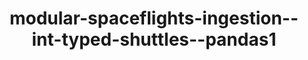 ---
schema: default
title: modular-spaceflights-ingestion--int-typed-shuttles--pandas1
organization: demo_org
notes: type = kedro_datasets.pandas.parquet_dataset.ParquetDataset
resources:
  - name: modular-spaceflights-ingestion--int-typed-shuttles--pandas1
    url: 'https://github.com/ResponsibleAIML/django-kedro/tree/main/kedro-projects/demo-project-kedro/data/02_intermediate/typed_shuttles.pq'
    format: pq
category:
  - 02-intermediate
maintainer: 
maintainer_email: 
project:
  - modular-spaceflights
preview: |
  <table border="1" class="dataframe">
    <thead>
      <tr style="text-align: right;">
        <th></th>
        <th>id</th>
        <th>shuttle_location</th>
        <th>shuttle_type</th>
        <th>engine_type</th>
        <th>engine_vendor</th>
        <th>engines</th>
        <th>passenger_capacity</th>
        <th>cancellation_policy</th>
        <th>crew</th>
        <th>d_check_complete</th>
        <th>moon_clearance_complete</th>
        <th>price</th>
        <th>company_id</th>
      </tr>
    </thead>
    <tbody>
      <tr>
        <th>0</th>
        <td>63561</td>
        <td>Niue</td>
        <td>Type V5</td>
        <td>Quantum</td>
        <td>ThetaBase Services</td>
        <td>1.0</td>
        <td>2</td>
        <td>strict</td>
        <td>1.0</td>
        <td>False</td>
        <td>False</td>
        <td>1325.0</td>
        <td>35029</td>
      </tr>
      <tr>
        <th>1</th>
        <td>36260</td>
        <td>Anguilla</td>
        <td>Type V5</td>
        <td>Quantum</td>
        <td>ThetaBase Services</td>
        <td>1.0</td>
        <td>2</td>
        <td>strict</td>
        <td>1.0</td>
        <td>True</td>
        <td>False</td>
        <td>1780.0</td>
        <td>30292</td>
      </tr>
      <tr>
        <th>2</th>
        <td>57015</td>
        <td>Russian Federation</td>
        <td>Type V5</td>
        <td>Quantum</td>
        <td>ThetaBase Services</td>
        <td>1.0</td>
        <td>2</td>
        <td>moderate</td>
        <td>0.0</td>
        <td>False</td>
        <td>False</td>
        <td>1715.0</td>
        <td>19032</td>
      </tr>
      <tr>
        <th>3</th>
        <td>14035</td>
        <td>Barbados</td>
        <td>Type V5</td>
        <td>Plasma</td>
        <td>ThetaBase Services</td>
        <td>3.0</td>
        <td>6</td>
        <td>strict</td>
        <td>3.0</td>
        <td>False</td>
        <td>False</td>
        <td>4770.0</td>
        <td>8238</td>
      </tr>
      <tr>
        <th>4</th>
        <td>10036</td>
        <td>Sao Tome and Principe</td>
        <td>Type V2</td>
        <td>Plasma</td>
        <td>ThetaBase Services</td>
        <td>2.0</td>
        <td>4</td>
        <td>strict</td>
        <td>2.0</td>
        <td>False</td>
        <td>False</td>
        <td>2820.0</td>
        <td>30342</td>
      </tr>
      <tr>
        <th>5</th>
        <td>45163</td>
        <td>Sao Tome and Principe</td>
        <td>Type V5</td>
        <td>Plasma</td>
        <td>ThetaBase Services</td>
        <td>2.0</td>
        <td>4</td>
        <td>moderate</td>
        <td>2.0</td>
        <td>False</td>
        <td>False</td>
        <td>1715.0</td>
        <td>32413</td>
      </tr>
      <tr>
        <th>6</th>
        <td>64643</td>
        <td>Faroe Islands</td>
        <td>Type F5</td>
        <td>Quantum</td>
        <td>ThetaBase Services</td>
        <td>1.0</td>
        <td>2</td>
        <td>strict</td>
        <td>1.0</td>
        <td>True</td>
        <td>False</td>
        <td>1247.0</td>
        <td>35620</td>
      </tr>
      <tr>
        <th>7</th>
        <td>23389</td>
        <td>Micronesia</td>
        <td>Type V5</td>
        <td>Quantum</td>
        <td>ThetaBase Services</td>
        <td>1.0</td>
        <td>1</td>
        <td>moderate</td>
        <td>1.0</td>
        <td>False</td>
        <td>False</td>
        <td>1845.0</td>
        <td>23820</td>
      </tr>
      <tr>
        <th>8</th>
        <td>39934</td>
        <td>Rwanda</td>
        <td>Type V5</td>
        <td>Quantum</td>
        <td>ThetaBase Services</td>
        <td>1.0</td>
        <td>3</td>
        <td>strict</td>
        <td>2.0</td>
        <td>False</td>
        <td>False</td>
        <td>1520.0</td>
        <td>46528</td>
      </tr>
      <tr>
        <th>9</th>
        <td>57063</td>
        <td>Faroe Islands</td>
        <td>Type F5</td>
        <td>Plasma</td>
        <td>ThetaBase Services</td>
        <td>4.0</td>
        <td>8</td>
        <td>strict</td>
        <td>5.0</td>
        <td>False</td>
        <td>False</td>
        <td>3275.0</td>
        <td>11875</td>
      </tr>
    </tbody>
  </table>
---